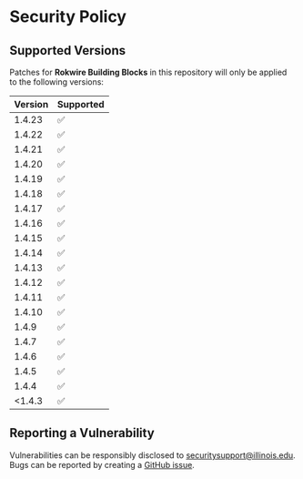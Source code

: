 # Security Policy

## Supported Versions

Patches for **Rokwire Building Blocks** in this repository will only be applied to the following versions:

| Version | Supported          |
| ------- | ------------------ |
| 1.4.23   | :white_check_mark: |
| 1.4.22   | :white_check_mark: |
| 1.4.21   | :white_check_mark: |
| 1.4.20   | :white_check_mark: |
| 1.4.19   | :white_check_mark: |
| 1.4.18   | :white_check_mark: |
| 1.4.17   | :white_check_mark: |
| 1.4.16   | :white_check_mark: |
| 1.4.15   | :white_check_mark: |
| 1.4.14   | :white_check_mark: |
| 1.4.13   | :white_check_mark: |
| 1.4.12   | :white_check_mark: |
| 1.4.11   | :white_check_mark: |
| 1.4.10   | :white_check_mark: |
| 1.4.9   | :white_check_mark: |
| 1.4.7   | :white_check_mark: |
| 1.4.6   | :white_check_mark: |
| 1.4.5   | :white_check_mark: |
| 1.4.4   | :white_check_mark: |
| <1.4.3   | :white_check_mark: |



## Reporting a Vulnerability

Vulnerabilities can be responsibly disclosed to [securitysupport@illinois.edu](mailto:securitysupport@illinois.edu).
Bugs can be reported by creating a [GitHub issue](https://github.com/rokwire/rokwire-building-blocks-api/issues/new?assignees=&labels=bug&template=bug_report.md&title=%5BBUG%5D).